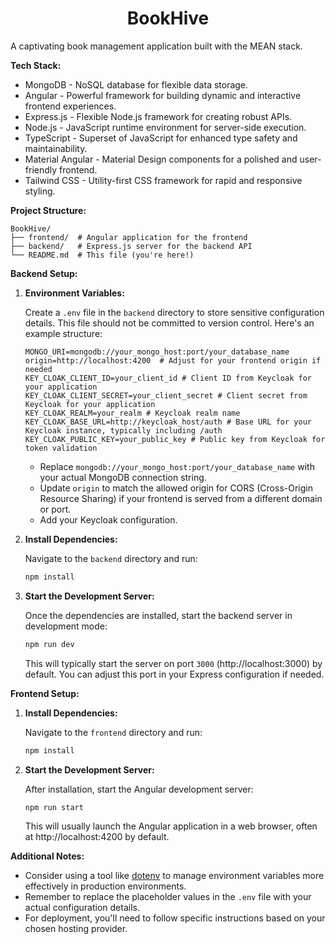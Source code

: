 <h1 align="center">BookHive</h1>

A captivating book management application built with the MEAN stack.

**Tech Stack:**

- MongoDB - NoSQL database for flexible data storage.
- Angular - Powerful framework for building dynamic and interactive frontend experiences.
- Express.js - Flexible Node.js framework for creating robust APIs.
- Node.js - JavaScript runtime environment for server-side execution.
- TypeScript - Superset of JavaScript for enhanced type safety and maintainability.
- Material Angular - Material Design components for a polished and user-friendly frontend.
- Tailwind CSS - Utility-first CSS framework for rapid and responsive styling.

**Project Structure:**

```
BookHive/
├── frontend/  # Angular application for the frontend
├── backend/   # Express.js server for the backend API
└── README.md  # This file (you're here!)
```

**Backend Setup:**

1. **Environment Variables:**

   Create a `.env` file in the `backend` directory to store sensitive configuration details. This file should not be committed to version control. Here's an example structure:

   ```
   MONGO_URI=mongodb://your_mongo_host:port/your_database_name
   origin=http://localhost:4200  # Adjust for your frontend origin if needed
   KEY_CLOAK_CLIENT_ID=your_client_id # Client ID from Keycloak for your application
   KEY_CLOAK_CLIENT_SECRET=your_client_secret # Client secret from Keycloak for your application
   KEY_CLOAK_REALM=your_realm # Keycloak realm name
   KEY_CLOAK_BASE_URL=http://keycloak_host/auth # Base URL for your Keycloak instance, typically including /auth
   KEY_CLOAK_PUBLIC_KEY=your_public_key # Public key from Keycloak for token validation
   ```

   - Replace `mongodb://your_mongo_host:port/your_database_name` with your actual MongoDB connection string.
   - Update `origin` to match the allowed origin for CORS (Cross-Origin Resource Sharing) if your frontend is served from a different domain or port.
   - Add your Keycloak configuration.

2. **Install Dependencies:**

   Navigate to the `backend` directory and run:

   ```bash
   npm install
   ```

3. **Start the Development Server:**

   Once the dependencies are installed, start the backend server in development mode:

   ```bash
   npm run dev
   ```

   This will typically start the server on port `3000` (http://localhost:3000) by default. You can adjust this port in your Express configuration if needed.

**Frontend Setup:**

1. **Install Dependencies:**

   Navigate to the `frontend` directory and run:

   ```bash
   npm install
   ```

2. **Start the Development Server:**

   After installation, start the Angular development server:

   ```bash
   npm run start
   ```

   This will usually launch the Angular application in a web browser, often at http://localhost:4200 by default.

**Additional Notes:**

- Consider using a tool like [dotenv](https://www.npmjs.com/package/dotenv) to manage environment variables more effectively in production environments.
- Remember to replace the placeholder values in the `.env` file with your actual configuration details.
- For deployment, you'll need to follow specific instructions based on your chosen hosting provider.

